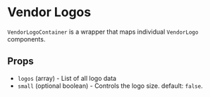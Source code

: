 # Vendor Logos

`VendorLogoContainer` is a wrapper that maps individual `VendorLogo` components.

## Props

- `logos` (array) - List of all logo data
- `small` (optional boolean) - Controls the logo size. default: `false`.
